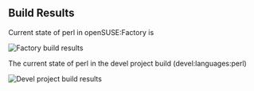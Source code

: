 
## Build Results

Current state of perl in openSUSE:Factory is

![Factory build results](https://br.opensuse.org/status/openSUSE:Factory/perl-Future-IO/standard)

The current state of perl in the devel project build (devel:languages:perl)

![Devel project build results](https://br.opensuse.org/status/devel:languages:perl/perl-Future-IO)


